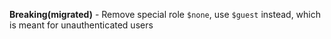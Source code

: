 **Breaking(migrated)** - Remove special role `$none`, use `$guest` instead, which is meant for
unauthenticated users
